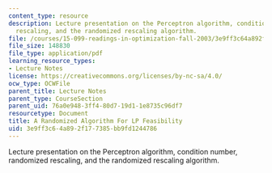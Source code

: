 ```yaml
---
content_type: resource
description: Lecture presentation on the Perceptron algorithm, condition number, randomized
  rescaling, and the randomized rescaling algorithm.
file: /courses/15-099-readings-in-optimization-fall-2003/3e9ff3c64a892f177385bb9fd1244786_ses2_dunagan.pdf
file_size: 148830
file_type: application/pdf
learning_resource_types:
- Lecture Notes
license: https://creativecommons.org/licenses/by-nc-sa/4.0/
ocw_type: OCWFile
parent_title: Lecture Notes
parent_type: CourseSection
parent_uid: 76a0e948-3ff4-80d7-19d1-1e8735c96df7
resourcetype: Document
title: A Randomized Algorithm For LP Feasibility
uid: 3e9ff3c6-4a89-2f17-7385-bb9fd1244786
---
```

Lecture presentation on the Perceptron algorithm, condition number, randomized rescaling, and the randomized rescaling algorithm.